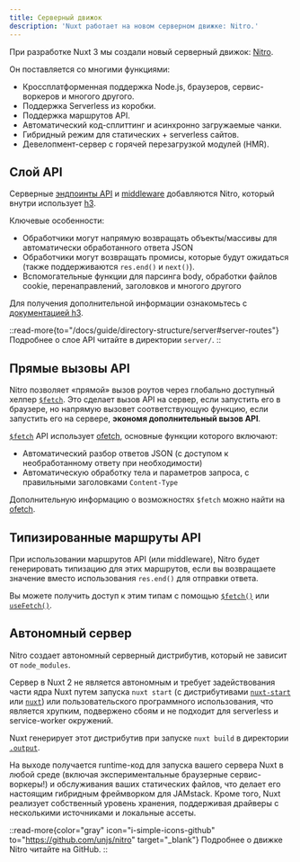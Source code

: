```yaml
---
title: Серверный движок
description: 'Nuxt работает на новом серверном движке: Nitro.'
---
```


При разработке Nuxt 3 мы создали новый серверный движок: [Nitro](https://nitro.unjs.io).

Он поставляется со многими функциями:

- Кроссплатформенная поддержка Node.js, браузеров, сервис-воркеров и многого другого.
- Поддержка Serverless из коробки.
- Поддержка маршрутов API.
- Автоматический код-сплиттинг и асинхронно загружаемые чанки.
- Гибридный режим для статических + serverless сайтов.
- Девелопмент-сервер с горячей перезагрузкой модулей (HMR).

## Слой API

Серверные [эндпоинты API](/docs/guide/directory-structure/server#api-routes) и [middleware](/docs/guide/directory-structure/server#server-middleware) добавляются Nitro, который внутри использует [h3](https://github.com/unjs/h3).

Ключевые особенности:

- Обработчики могут напрямую возвращать объекты/массивы для автоматически обработанного ответа JSON
- Обработчики могут возвращать промисы, которые будут ожидаться (также поддерживаются `res.end()` и `next()`).
- Вспомогательные функции для парсинга body, обработки файлов cookie, перенаправлений, заголовков и многого другого

Для получения дополнительной информации ознакомьтесь с [документацией h3](https://github.com/unjs/h3).

::read-more{to="/docs/guide/directory-structure/server#server-routes"}
Подробнее о слое API читайте в директории `server/`.
::

## Прямые вызовы API

Nitro позволяет «прямой» вызов роутов через глобально доступный хелпер [`$fetch`](/docs/api/utils/dollarfetch). Это сделает вызов API на сервер, если запустить его в браузере, но напрямую вызовет соответствующую функцию, если запустить его на сервере, **экономя дополнительный вызов API**.

[`$fetch`](/docs/api/utils/dollarfetch) API использует [ofetch](https://github.com/unjs/ofetch), основные функции которого включают:

- Автоматический разбор ответов JSON (с доступом к необработанному ответу при необходимости)
- Автоматическую обработку тела и параметров запроса, с правильными заголовками `Content-Type`

Дополнительную информацию о возможностях `$fetch` можно найти на [ofetch](https://github.com/unjs/ofetch).

## Типизированные маршруты API

При использовании маршрутов API (или middleware), Nitro будет генерировать типизацию для этих маршрутов, если вы возвращаете значение вместо использования `res.end()` для отправки ответа.

Вы можете получить доступ к этим типам с помощью [`$fetch()`](/docs/api/utils/dollarfetch) или [`useFetch()`](/docs/api/composables/use-fetch).

## Автономный сервер

Nitro создает автономный серверный дистрибутив, который не зависит от `node_modules`.

Сервер в Nuxt 2 не является автономным и требует задействования части ядра Nuxt путем запуска `nuxt start` (с дистрибутивами [`nuxt-start`](https://www.npmjs.com/package/nuxt-start) или [`nuxt`](https://www.npmjs.com/package/nuxt)) или пользовательского программного использования, что является хрупким, подвержено сбоям и не подходит для serverless и service-worker окружений.

Nuxt генерирует этот дистрибутив при запуске `nuxt build` в директории [`.output`](/docs/guide/directory-structure/output).

На выходе получается runtime-код для запуска вашего сервера Nuxt в любой среде (включая экспериментальные браузерные сервис-воркеры!) и обслуживания ваших статических файлов, что делает его настоящим гибридным фреймворком для JAMstack. Кроме того, Nuxt реализует собственный уровень хранения, поддерживая драйверы с несколькими источниками и локальные ассеты.

::read-more{color="gray" icon="i-simple-icons-github" to="https://github.com/unjs/nitro" target="_blank"}
Подробнее о движке Nitro читайте на GitHub.
::

